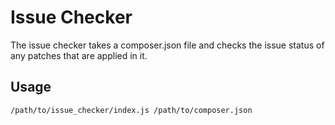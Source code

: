 # Issue Checker

The issue checker takes a composer.json file and checks the issue status of any 
patches that are applied in it.

## Usage

```
/path/to/issue_checker/index.js /path/to/composer.json
```
